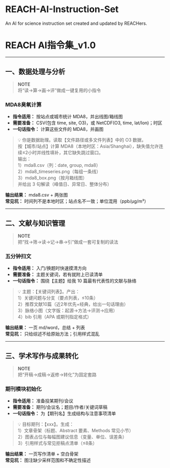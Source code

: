 # REACH-AI-Instruction-Set
An AI for science instruction set created and updated by REACHers.  

# REACH AI指令集_v1.0

---

## 一、数据处理与分析
> **NOTE**  
> 将“读→算→画→评”做成一键复用的小指令  

### MDA8臭氧计算
- **指令适用：** 按站点或城市统计 MDA8，并出线图/箱线图  
- **需要准备：** CSV(包含 time, site, O3)，或 NetCDF(O3, time, lat/lon)；时区  
- **一句话指令：** 计算这些文件的 MDA8，并画图  

> 💡 你是数据助理。读取【文件路径或多文件列表】中的 O3 数据，  
> 按【城市/站点】计算 MDA8（本地时区：Asia/Shanghai），缺失值允许连续≤2小时并线性填补，其它缺失跳过窗口。  
> 输出：  
> 1）mda8.csv（列：date, group, mda8）  
> 2）mda8_timeseries.png（每组一条线）  
> 3）mda8_box.png（按月箱线图）  
> 并给出 3 句解读（峰值日、异常日、整体分布）  

**输出结果：** mda8.csv + 两张图  
**常见坑：** 时间列不是本地时区；站点名不一致；单位混用（ppb/μg/m³）  

---

## 二、文献与知识管理
> **NOTE**  
> 把“找→筛→读→记→串→引”做成一套可复制的读法  

### 五分钟扫文
- **指令适用：** 入门/换题时快速摸清方向  
- **需要准备：** 主题关键词，若有就附上已读清单  
- **一句话指令：** 围绕【主题】给我 10 篇最有代表性的文献与脉络  

> 💡 主题：【关键词列表】。产出：  
> 1）关键问题与分支（要点列表，≤10条）  
> 2）推荐文献10篇（近2年优先+经典，给出一句话理由）  
> 3）脉络小图（文字版：起源→方法→评测→应用）  
> 4）bib 引用（APA 或期刊指定格式）  

**输出结果：** 一页 md/word，总结 + 列表  
**常见坑：** 只给综述不给原始方法；引用样式混乱  

---

## 三、学术写作与成果转化
> **NOTE**  
> 把“开稿→成稿→返修→转化”为固定套路  

### 期刊模块初始化
- **指令适用：** 准备投某期刊/会议  
- **需要准备：** 期刊/会议名；题目/作者/关键词草稿  
- **一句话指令：** 为【期刊名】生成结构与注意事项清单  

> 💡 目标期刊：【xxx】。生成：  
> 1）文章骨架（标题、Abstract 要素、Methods 常见小节）  
> 2）图表占位与每幅图建议信息（变量、单位、误差条）  
> 3）引用样式与常见拒稿点清单（≤8条）  

**输出结果：** 一页写作清单 + 空白骨架  
**常见坑：** 图注缺少采样范围和不确定性描述  
